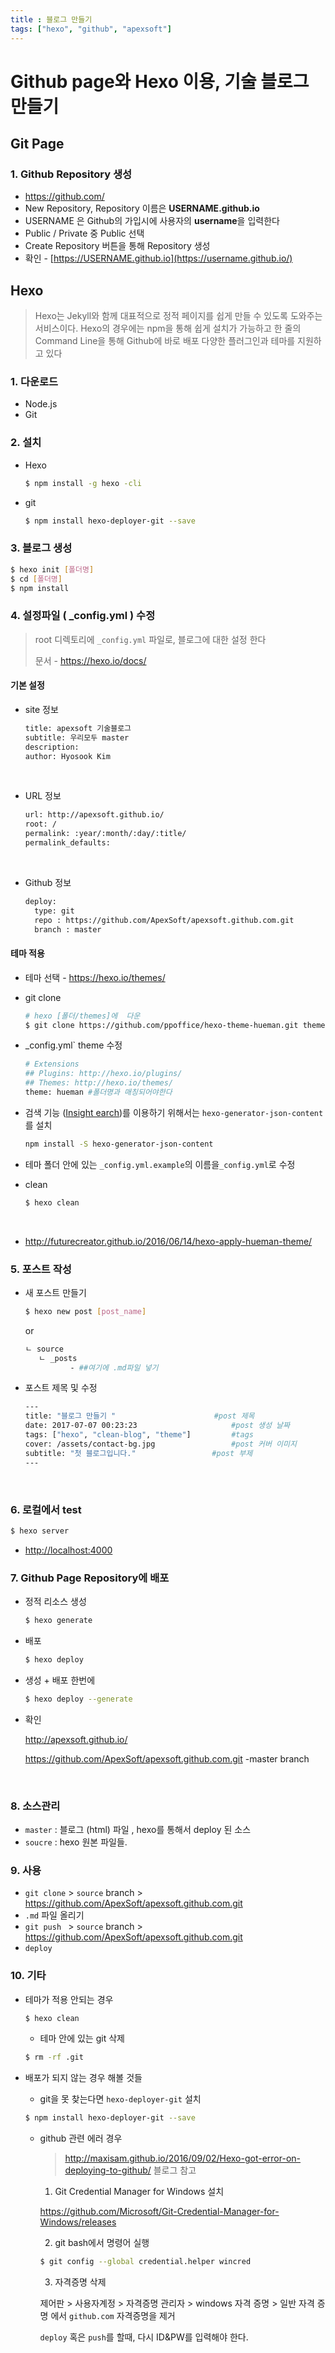 ```yaml
---
title : 블로그 만들기
tags: ["hexo", "github", "apexsoft"] 
---
```




# Github page와 Hexo 이용, 기술 블로그 만들기



## Git Page

### 1. Github Repository 생성

* https://github.com/
* New Repository, Repository 이름은 **USERNAME.github.io**
* USERNAME 은 Github의 가입시에 사용자의 **username**을 입력한다
* Public / Private 중 Public 선택
* Create Repository 버튼을 통해 Repository 생성
* 확인 -  [https://USERNAME.github.io](https://username.github.io/)




## Hexo

> Hexo는 Jekyll와 함께 대표적으로 정적 페이지를 쉽게 만들 수 있도록 도와주는 서비스이다.
> Hexo의 경우에는 npm을 통해 쉽게 설치가 가능하고 한 줄의 Command Line을 통해 Github에 바로 배포 
> 다양한 플러그인과 테마를 지원하고 있다





### 1. 다운로드

- Node.js
- Git

### 2. 설치

* Hexo

  ```bash node.js
  $ npm install -g hexo -cli
  ```

* git 

  ```bash node.js
  $ npm install hexo-deployer-git --save
  ```



### 3. 블로그 생성

```bash bash 
$ hexo init [폴더명]
$ cd [폴더명]
$ npm install
```



### 4. 설정파일 ( _config.yml ) 수정

> root 디렉토리에 `_config.yml`  파일로, 블로그에 대한 설정 한다 
>
> 문서 - <https://hexo.io/docs/>



#### 기본 설정

* site 정보

  ```bash _config.yml
  title: apexsoft 기술블로그 
  subtitle: 우리모두 master
  description:
  author: Hyosook Kim
  ```

  ​

* URL 정보

  ```bash _config.yml
  url: http://apexsoft.github.io/
  root: /
  permalink: :year/:month/:day/:title/
  permalink_defaults:
  ```

  ​

* Github 정보

  ```bash _config.yml
  deploy:
    type: git
    repo : https://github.com/ApexSoft/apexsoft.github.com.git
    branch : master 
  ```



#### 테마 적용

* 테마 선택 - <https://hexo.io/themes/> 


* git clone

  ```bash bash
  # hexo [폴더/themes]에  다운
  $ git clone https://github.com/ppoffice/hexo-theme-hueman.git themes/hueman
  ```

* _config.yml`  theme 수정

  ```bash
  # Extensions
  ## Plugins: http://hexo.io/plugins/
  ## Themes: http://hexo.io/themes/
  theme: hueman #폴더명과 매칭되어야한다
  ```

* 검색 기능 ([Insight earch](https://github.com/ppoffice/hexo-theme-hueman/wiki/Search#insight-search))를 이용하기 위해서는 `hexo-generator-json-content`를 설치

  ```bash bash
  npm install -S hexo-generator-json-content
  ```

* 테마 폴더 안에 있는 `_config.yml.example`의 이름을`_config.yml`로 수정

* clean

  ```bash bash
  $ hexo clean
  ```

  ​

* http://futurecreator.github.io/2016/06/14/hexo-apply-hueman-theme/

### 5. 포스트 작성

* 새 포스트 만들기

  ```bash bash
  $ hexo new post [post_name]
  ```

  or

  ```bash
  ㄴ source
     ㄴ _posts
            - ##여기에 .md파일 넣기
  ```

* 포스트 제목 및 수정

  ```bash
  ---
  title: "블로그 만들기 "       			     #post 제목
  date: 2017-07-07 00:23:23                     #post 생성 날짜
  tags: ["hexo", "clean-blog", "theme"]         #tags
  cover: /assets/contact-bg.jpg                 #post 커버 이미지
  subtitle: "첫 블로그입니다."        			#post 부제
  ---
  ```

  ​

### 6. 로컬에서 test

```bash bash
$ hexo server
```

- [http://localhost:4000](http://localhost:4000/)



### 7. Github Page Repository에 배포

* 정적 리소스 생성

  ```bash bash
  $ hexo generate
  ```

* 배포

  ```bash bash
  $ hexo deploy
  ```

* 생성 + 배포 한번에

  ```bash bash
  $ hexo deploy --generate
  ```

* 확인 

  <http://apexsoft.github.io/>

  https://github.com/ApexSoft/apexsoft.github.com.git  -master branch 

  ​

### 8. 소스관리

* `master` :  블로그 (html) 파일 , hexo를 통해서  deploy 된 소스
* `soucre` :  hexo 원본 파일들.



### 9. 사용

* `git clone`    > `source` branch  > https://github.com/ApexSoft/apexsoft.github.com.git 
* `.md`  파일 올리기
* `git push ` > `source` branch  > https://github.com/ApexSoft/apexsoft.github.com.git 
* `deploy` 



### 10. 기타

* 테마가 적용 안되는 경우

  ```bash bash
  $ hexo clean
  ```

  * 테마 안에 있는 git 삭제

  ```bash bash
  $ rm -rf .git
  ```

    

* 배포가 되지 않는 경우 해볼 것들

  * git을 못 찾는다면 `hexo-deployer-git` 설치

  ```bash bash
  $ npm install hexo-deployer-git --save
  ```
  * github 관련 에러 경우

    > http://maxisam.github.io/2016/09/02/Hexo-got-error-on-deploying-to-github/ 블로그 참고

    1) Git Credential Manager for Windows 설치 

    https://github.com/Microsoft/Git-Credential-Manager-for-Windows/releases

    2) git bash에서 명령어 실행

    ```bash bash
    $ git config --global credential.helper wincred
    ```

    3) 자격증명 삭제

    제어판 > 사용자계정 > 자격증명 관리자 > windows 자격 증명 > 일반 자격 증명 에서 `github.com` 자격증명을 제거

    `deploy` 혹은 `push`를 할때, 다시 ID&PW를 입력해야 한다.

